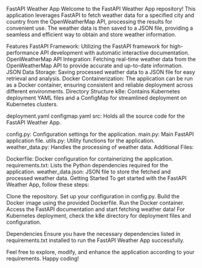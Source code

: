 FastAPI Weather App
Welcome to the FastAPI Weather App repository! This application leverages FastAPI to fetch weather data for a specified city and country from the OpenWeatherMap API, processing the results for convenient use. The weather data is then saved to a JSON file, providing a seamless and efficient way to obtain and store weather information.

Features
FastAPI Framework: Utilizing the FastAPI framework for high-performance API development with automatic interactive documentation.
OpenWeatherMap API Integration: Fetching real-time weather data from the OpenWeatherMap API to provide accurate and up-to-date information.
JSON Data Storage: Saving processed weather data to a JSON file for easy retrieval and analysis.
Docker Containerization: The application can be run as a Docker container, ensuring consistent and reliable deployment across different environments.
Directory Structure
k8e: Contains Kubernetes deployment YAML files and a ConfigMap for streamlined deployment on Kubernetes clusters.

deployment.yaml
configmap.yaml
src: Holds all the source code for the FastAPI Weather App.

config.py: Configuration settings for the application.
main.py: Main FastAPI application file.
utils.py: Utility functions for the application.
weather_data.py: Handles the processing of weather data.
Additional Files:

Dockerfile: Docker configuration for containerizing the application.
requirements.txt: Lists the Python dependencies required for the application.
weather_data.json: JSON file to store the fetched and processed weather data.
Getting Started
To get started with the FastAPI Weather App, follow these steps:

Clone the repository.
Set up your configuration in config.py.
Build the Docker image using the provided Dockerfile.
Run the Docker container.
Access the FastAPI documentation and start fetching weather data!
For Kubernetes deployment, check the k8e directory for deployment files and configuration.

Dependencies
Ensure you have the necessary dependencies listed in requirements.txt installed to run the FastAPI Weather App successfully.

Feel free to explore, modify, and enhance the application according to your requirements. Happy coding!